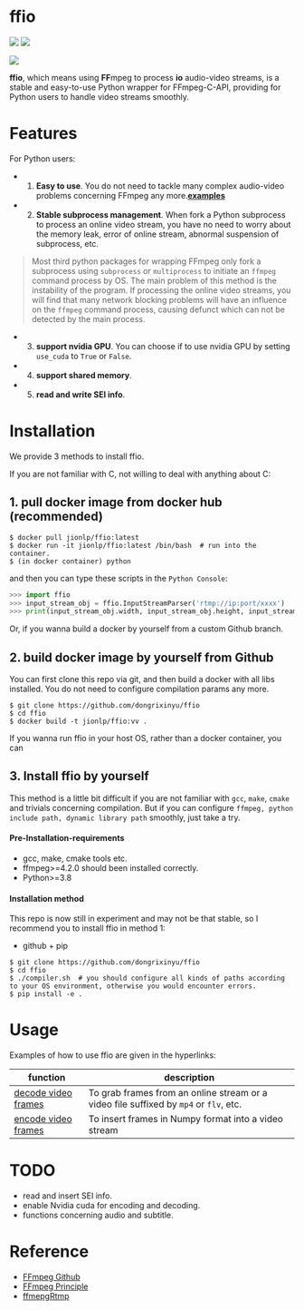 # ffio

<p align="left">
<img src="https://img.shields.io/badge/version-1.0.2-green" />
<img src="https://img.shields.io/docker/pulls/jionlp/pyffmpeg?color=brightgreen" />
</p>

<img src="https://github.com/dongrixinyu/ffio/blob/main/image/ffio_logo.jpg?raw=true" />

**ffio**, which means using **FF**mpeg to process **io** audio-video streams, is a stable and easy-to-use Python wrapper for FFmpeg-C-API, providing for Python users to handle video streams smoothly.

# Features

For Python users:
- 1. **Easy to use**. You do not need to tackle many complex audio-video problems concerning FFmpeg any more.[**examples**](https://github.com/dongrixinyu/ffio/tree/main/example)
- 2. **Stable subprocess management**. When fork a Python subprocess to process an online video stream, you have no need to worry about the memory leak, error of online stream, abnormal suspension of subprocess, etc.

> Most third python packages for wrapping FFmpeg only fork a subprocess using `subprocess` or `multiprocess` to initiate an `ffmpeg` command process by OS. The main problem of this method is the instability of the program. If processing the online video streams, you will find that many network blocking problems will have an influence on the `ffmpeg` command process, causing defunct which can not be detected by the main process.

- 3. **support nvidia GPU**. You can choose if to use nvidia GPU by setting `use_cuda` to `True` or `False`.
- 4. **support shared memory**. 
- 5. **read and write SEI info**.

# Installation

We provide 3 methods to install ffio.

If you are not familiar with C, not willing to deal with anything about C:

## 1. pull docker image from docker hub (**recommended**)
```
$ docker pull jionlp/ffio:latest
$ docker run -it jionlp/ffio:latest /bin/bash  # run into the container.
$ (in docker container) python
```

and then you can type these scripts in the `Python Console`:
```python
>>> import ffio
>>> input_stream_obj = ffio.InputStreamParser('rtmp://ip:port/xxxx')
>>> print(input_stream_obj.width, input_stream_obj.height, input_stream_obj.fps)
```

Or, if you wanna build a docker by yourself from a custom Github branch.

## 2. build docker image by yourself from Github

You can first clone this repo via git, and then build a docker with all libs installed. You do not need to configure compilation params any more.

```
$ git clone https://github.com/dongrixinyu/ffio
$ cd ffio
$ docker build -t jionlp/ffio:vv .
```

If you wanna run ffio in your host OS, rather than a docker container, you can

## 3. Install ffio by yourself

This method is a little bit difficult if you are not familiar with `gcc`, `make`, `cmake` and trivials concerning compilation. But if you can configure `ffmpeg, python include path, dynamic library path` smoothly, just take a try.

#### Pre-Installation-requirements

- gcc, make, cmake tools etc.
- ffmpeg>=4.2.0 should been installed correctly.
- Python>=3.8

#### Installation method

This repo is now still in experiment and may not be that stable, so I recommend you to install ffio in method 1:

- github + pip
```
$ git clone https://github.com/dongrixinyu/ffio
$ cd ffio
$ ./compiler.sh  # you should configure all kinds of paths according to your OS environment, otherwise you would encounter errors.
$ pip install -e .
```


# Usage

Examples of how to use ffio are given in the hyperlinks:

| function | description |
|----------|-------------|
| [decode video frames](https://github.com/dongrixinyu/ffio/blob/main/example/decode_frames.py) | To grab frames from an online stream or a video file suffixed by `mp4` or `flv`, etc. |
| [encode video frames](https://github.com/dongrixinyu/ffio/blob/main/example/encode_frames.py) | To insert frames in Numpy format into a video stream |

# TODO
- read and insert SEI info.
- enable Nvidia cuda for encoding and decoding.
- functions concerning audio and subtitle.

# Reference

- [FFmpeg Github](https://github.com/FFmpeg/FFmpeg)
- [FFmpeg Principle](https://github.com/lokenetwork/FFmpeg-Principle)
- [ffmepgRtmp](https://github.com/hurtnotbad/ffmepgRtmp)
